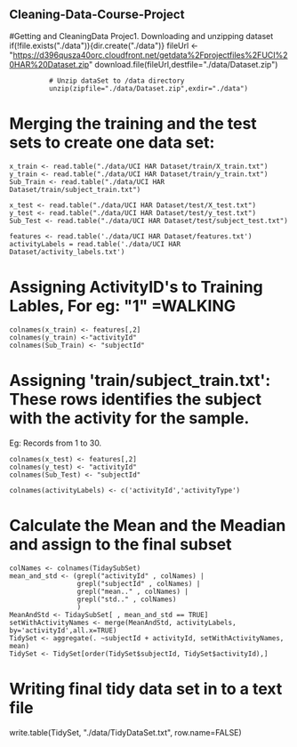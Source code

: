 ## Cleaning-Data-Course-Project
#Getting and CleaningData Projec1. Downloading and unzipping dataset
			  if(!file.exists("./data")){dir.create("./data")}
			  fileUrl <- "https://d396qusza40orc.cloudfront.net/getdata%2Fprojectfiles%2FUCI%20HAR%20Dataset.zip"
			  download.file(fileUrl,destfile="./data/Dataset.zip")
			  
			  # Unzip dataSet to /data directory
			  unzip(zipfile="./data/Dataset.zip",exdir="./data")
  
# Merging the training and the test sets to create one data set:

	x_train <- read.table("./data/UCI HAR Dataset/train/X_train.txt")
	y_train <- read.table("./data/UCI HAR Dataset/train/y_train.txt")
	Sub_Train <- read.table("./data/UCI HAR Dataset/train/subject_train.txt")

	x_test <- read.table("./data/UCI HAR Dataset/test/X_test.txt")
	y_test <- read.table("./data/UCI HAR Dataset/test/y_test.txt")
	Sub_Test <- read.table("./data/UCI HAR Dataset/test/subject_test.txt")

	features <- read.table('./data/UCI HAR Dataset/features.txt')
	activityLabels = read.table('./data/UCI HAR Dataset/activity_labels.txt')

# Assigning ActivityID's to Training Lables, For eg: "1" =WALKING
	colnames(x_train) <- features[,2] 
	colnames(y_train) <-"activityId"
	colnames(Sub_Train) <- "subjectId"

# Assigning 'train/subject_train.txt': These rows identifies the subject with the  activity for the sample. 
   Eg: Records from 1 to 30.
		  
	colnames(x_test) <- features[,2] 
	colnames(y_test) <- "activityId"
	colnames(Sub_Test) <- "subjectId"
		  
	colnames(activityLabels) <- c('activityId','activityType')
# Calculate the Mean and the Meadian and assign to the final subset

	colNames <- colnames(TidaySubSet)
	mean_and_std <- (grepl("activityId" , colNames) | 
					 grepl("subjectId" , colNames) | 
					 grepl("mean.." , colNames) | 
					 grepl("std.." , colNames) 
					 )
	MeanAndStd <- TidaySubSet[ , mean_and_std == TRUE]
	setWithActivityNames <- merge(MeanAndStd, activityLabels, by='activityId',all.x=TRUE)
	TidySet <- aggregate(. ~subjectId + activityId, setWithActivityNames, mean)
	TidySet <- TidySet[order(TidySet$subjectId, TidySet$activityId),]
#  Writing final tidy data set in to a text file
write.table(TidySet, "./data/TidyDataSet.txt", row.name=FALSE)
